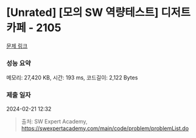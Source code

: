# [Unrated] [모의 SW 역량테스트] 디저트 카페 - 2105 

[문제 링크](https://swexpertacademy.com/main/code/problem/problemDetail.do?contestProbId=AV5VwAr6APYDFAWu) 

### 성능 요약

메모리: 27,420 KB, 시간: 193 ms, 코드길이: 2,122 Bytes

### 제출 일자

2024-02-21 12:32



> 출처: SW Expert Academy, https://swexpertacademy.com/main/code/problem/problemList.do